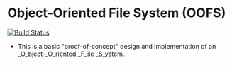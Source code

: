 # Object-Oriented File System (OOFS)

[![Build Status](https://travis-ci.org/binarybrian/oofs.svg?branch=master)](https://travis-ci.org/binarybrian/oofs)

* This is a basic "proof-of-concept" design and implementation of an _O_bject-_O_riented _F_ile _S_ystem.
